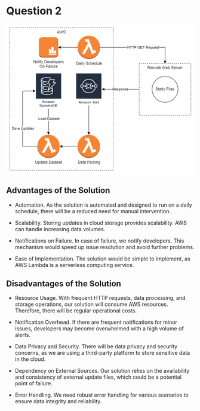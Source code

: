 # Question 2
![image.png](q2_diagram.png)

## Advantages of the Solution

- Automation. As the solution is automated and designed to run on a daily schedule, there will be a reduced need for manual intervention.

- Scalability. Storing updates in cloud storage provides scalability. AWS can handle increasing data volumes.

- Notifications on Failure. In case of failure, we notify developers. This mechanism would speed up issue resolution and avoid further problems.

- Ease of Implementation. The solution would be simple to implement, as AWS Lambda is a serverless computing service.

## Disadvantages of the Solution

- Resource Usage. With frequent HTTP requests, data processing, and storage operations, our solution will consume AWS resources. Therefore, there will be regular operational costs.

- Notification Overhead. If there are frequent notifications for minor issues, developers may become overwhelmed with a high volume of alerts.

- Data Privacy and Security. There will be data privacy and security concerns, as we are using a third-party platform to store sensitive data in the cloud.

- Dependency on External Sources. Our solution relies on the availability and consistency of external update files, which could be a potential point of failure.

- Error Handling. We need robust error handling for various scenarios to ensure data integrity and reliability.
